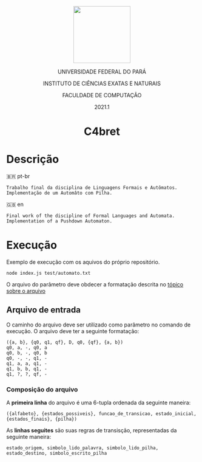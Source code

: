 <p align="center">
<img src="https://ascom.ufpa.br/images/Brasao/UFPA.png" height="150px">
</p>
<p align="center">UNIVERSIDADE FEDERAL DO PARÁ</p>
<p align="center">INSTITUTO DE CIÊNCIAS EXATAS E NATURAIS</p>
<p align="center">FACULDADE DE COMPUTAÇÃO</p>
<p align="center">2021.1</p>

<h1 align="center">C4bret</h1>

# Descrição

🇧🇷 pt-br

```
Trabalho final da disciplina de Linguagens Formais e Autômatos.
Implementação de um Automâto com Pilha.
```

🇬🇧 en

```
Final work of the discipline of Formal Languages and Automata.
Implementation of a Pushdown Automaton.
```

# Execução

Exemplo de execução com os aquivos do próprio repositório.

```
node index.js test/automato.txt
```

O arquivo do parâmetro deve obdecer a formatação descrita no [tópico sobre o arquivo](#arquivo-de-entrada)

## Arquivo de entrada

O caminho do arquivo deve ser utilizado como parâmetro no comando de execução. O arquivo deve ter a seguinte formatação:

```
({a, b}, {q0, q1, qf}, D, q0, {qf}, {a, b})
q0, a, -, q0, a
q0, b, -, q0, b
q0, -, -, q1, -
q1, a, a, q1, -
q1, b, b, q1, -
q1, ?, ?, qf, -
```

### Composição do arquivo

A **primeira linha** do arquivo é uma 6-tupla ordenada da seguinte maneira:

```
({alfabeto}, {estados_possiveis}, funcao_de_transicao, estado_inicial, {estados_finais}, {pilha})
```

As **linhas seguites** são suas regras de transisção, representadas da seguinte maneira:

```
estado_origem, simbolo_lido_palavra, simbolo_lido_pilha, estado_destino, simbolo_escrito_pilha
```
